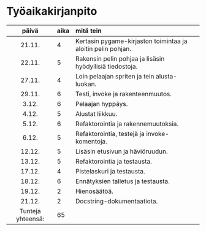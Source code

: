 # Työaikakirjanpito

| päivä | aika | mitä tein  |
| :----:|:-----| :-----|
| 21.11.| 4 | Kertasin pygame-kirjaston toimintaa ja aloitin pelin pohjan. |
| 22.11.| 5 | Rakensin pelin pohjaa ja lisäsin hyödyllisiä tiedostoja. |
| 27.11.| 4 | Loin pelaajan spriten ja tein alusta-luokan. |
| 29.11.| 6 | Testi, invoke ja rakenteenmuutos. |
| 3.12. | 6 | Pelaajan hyppäys. |
| 4.12. | 5 | Alustat liikkuu. |
| 5.12. | 6 | Refaktorointia ja rakennemuutoksia. |
| 6.12. | 5 | Refaktorointia, testejä ja invoke-komentoja. |
| 12.12. | 5 | Lisäsin etusivun ja häviöruudun. |
| 13.12. | 5 | Refaktorointia ja testausta. |
| 17.12. | 4 | Pistelaskuri ja testausta. |
| 18.12. | 6 | Ennätyksien talletus ja testausta. |
| 19.12. | 2 | Hienosäätöä. |
| 21.12. | 2 | Docstring-dokumentaatiota. |
| Tunteja yhteensä: | 65 |
